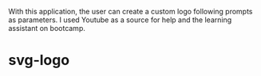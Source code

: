 With this application, the user can create a custom logo following prompts as parameters. I used Youtube as a source for help and the learning assistant on bootcamp.



# svg-logo